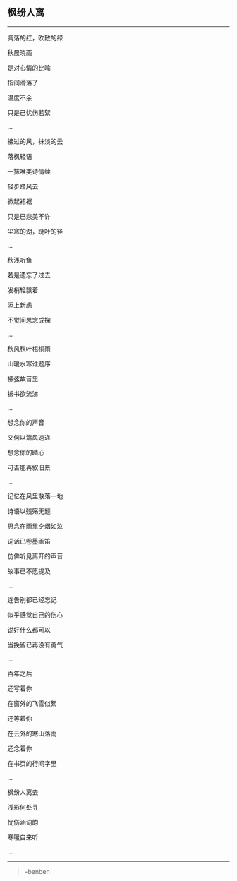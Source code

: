 枫纷人离
---


---
凋落的红，吹散的绿

秋晨晓雨

是对心情的比喻

指间滑落了

温度不余

只是已忧伤若絮

...

拂过的风，抹淡的云

落枫轻语

一抹唯美诗情续

轻步踏风去

掀起裙裾

只是已悲美不许

尘寒的湖，跹叶的径

...

秋浅听鱼

若是遗忘了过去

发梢轻飘着

添上新虑

不觉间思念成掬

...

秋风秋叶梧桐雨

山暖水寒谁题序

拂弦故音里

拆书欲流涕

...

想念你的声音

又何以清风速递

想念你的晴心

可否能再叙旧景

...

记忆在风里散落一地

诗语以残殇无题

思念在雨里夕烟如泣

词话已卷墨画笛

仿佛听见离开的声音

故事已不愿提及

...

连告别都已经忘记

似乎感觉自己的伤心

说好什么都可以

当挽留已再没有勇气

...

百年之后

还写着你

在窗外的飞雪似絮

还等着你

在云外的寒山落雨

还念着你

在书页的行间字里

...

枫纷人离去

浅影何处寻

忧伤涵词韵

寒暖自来听

...

---
>-benben
